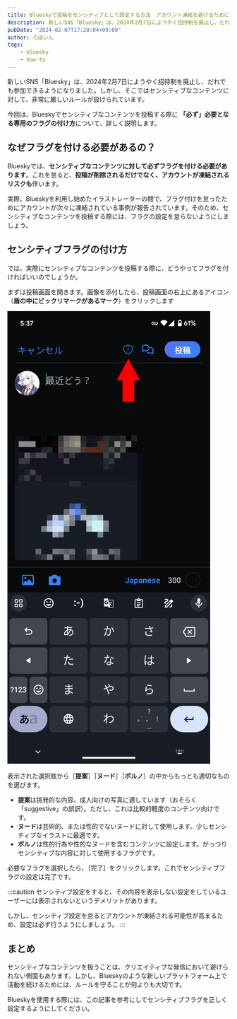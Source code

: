 ```yaml
---
title: Blueskyで投稿をセンシティブとして設定する方法　アカウント凍結を避けるために
description: 新しいSNS「Bluesky」は、2024年2月7日にようやく招待制を廃止し、だれでも参加できるようになりました。しかし、そこではセンシティブなコンテンツに対して、非常に厳しいルールが設けられています。今回は、Blueskyでセンシティブなコンテンツを投稿する際に「必ず」必要となる専用のフラグの付け方について、詳しく説明します。
pubDate: "2024-02-07T17:20:04+09:00"
author: ろぼいん
tags:
    - bluesky
    - how-to
---
```


新しいSNS「Bluesky」は、2024年2月7日にようやく招待制を廃止し、だれでも参加できるようになりました。しかし、そこではセンシティブなコンテンツに対して、非常に厳しいルールが設けられています。

今回は、Blueskyでセンシティブなコンテンツを投稿する際に **「必ず」必要となる専用のフラグの付け方**について、詳しく説明します。

## なぜフラグを付ける必要があるの？

Blueskyでは、**センシティブなコンテンツに対して必ずフラグを付ける必要があります**。これを怠ると、**投稿が削除されるだけでなく、アカウントが凍結されるリスクも**伴います。

実際、Blueskyを利用し始めたイラストレーターの間で、フラグ付けを怠ったためにアカウントが次々に凍結されている事例が報告されています。そのため、センシティブなコンテンツを投稿する際には、フラグの設定を怠らないようにしましょう。

## センシティブフラグの付け方

では、実際にセンシティブなコンテンツを投稿する際に、どうやってフラグを付ければいいのでしょうか。

まずは投稿画面を開きます。画像を添付したら、投稿画面の右上にあるアイコン（**盾の中にビックリマークがあるマーク**）をクリックします

![投稿画面のスクリーンショット](image.png)

表示された選択肢から［**提案**］［**ヌード**］［**ポルノ**］の中からもっとも適切なものを選びます。

- **提案**は挑発的な内容、成人向けの写真に適しています（おそらく「suggestive」の誤訳）。ただし、これは比較的軽度のコンテンツ向けです。
- **ヌード**は芸術的、または性的でないヌードに対して使用します。少しセンシティブなイラストに最適です。
- **ポルノ**は性的行為や性的なヌードを含むコンテンツに設定します。がっつりセンシティブな内容に対して使用するフラグです。

必要なフラグを選択したら、［完了］をクリックします。これでセンシティブフラグの設定は完了です。

:::caution
センシティブ設定をすると、その内容を表示しない設定をしているユーザーには表示されないというデメリットがあります。

しかし、センシティブ設定を怠るとアカウントが凍結される可能性が高まるため、設定は必ず行うようにしましょう。
:::

## まとめ

センシティブなコンテンツを扱うことは、クリエイティブな発信において避けられない側面もあります。しかし、Blueskyのような新しいプラットフォーム上で活動を続けるためには、ルールを守ることが何よりも大切です。

Blueskyを使用する際には、この記事を参考にしてセンシティブフラグを正しく設定するようにしてください。

